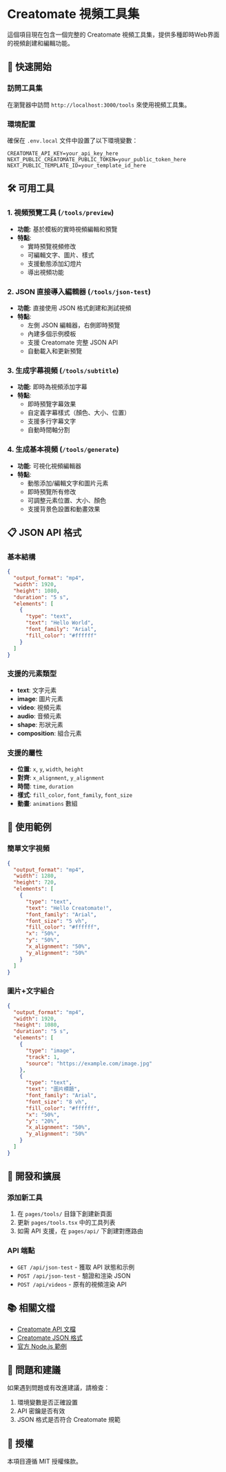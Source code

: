 # Creatomate 視頻工具集

這個項目現在包含一個完整的 Creatomate 視頻工具集，提供多種即時Web界面的視頻創建和編輯功能。

## 🚀 快速開始

### 訪問工具集
在瀏覽器中訪問 `http://localhost:3000/tools` 來使用視頻工具集。

### 環境配置
確保在 `.env.local` 文件中設置了以下環境變數：

```env
CREATOMATE_API_KEY=your_api_key_here
NEXT_PUBLIC_CREATOMATE_PUBLIC_TOKEN=your_public_token_here
NEXT_PUBLIC_TEMPLATE_ID=your_template_id_here
```

## 🛠️ 可用工具

### 1. 視頻預覽工具 (`/tools/preview`)
- **功能**: 基於模板的實時視頻編輯和預覽
- **特點**: 
  - 實時預覽視頻修改
  - 可編輯文字、圖片、樣式
  - 支援動態添加幻燈片
  - 導出視頻功能

### 2. JSON 直接導入編輯器 (`/tools/json-test`)
- **功能**: 直接使用 JSON 格式創建和測試視頻
- **特點**:
  - 左側 JSON 編輯器，右側即時預覽
  - 內建多個示例模板
  - 支援 Creatomate 完整 JSON API
  - 自動載入和更新預覽

### 3. 生成字幕視頻 (`/tools/subtitle`)
- **功能**: 即時為視頻添加字幕
- **特點**:
  - 即時預覽字幕效果
  - 自定義字幕樣式（顏色、大小、位置）
  - 支援多行字幕文字
  - 自動時間軸分割

### 4. 生成基本視頻 (`/tools/generate`)
- **功能**: 可視化視頻編輯器
- **特點**:
  - 動態添加/編輯文字和圖片元素
  - 即時預覽所有修改
  - 可調整元素位置、大小、顏色
  - 支援背景色設置和動畫效果

## 📋 JSON API 格式

### 基本結構
```json
{
  "output_format": "mp4",
  "width": 1920,
  "height": 1080,
  "duration": "5 s",
  "elements": [
    {
      "type": "text",
      "text": "Hello World",
      "font_family": "Arial",
      "fill_color": "#ffffff"
    }
  ]
}
```

### 支援的元素類型
- **text**: 文字元素
- **image**: 圖片元素
- **video**: 視頻元素
- **audio**: 音頻元素
- **shape**: 形狀元素
- **composition**: 組合元素

### 支援的屬性
- **位置**: `x`, `y`, `width`, `height`
- **對齊**: `x_alignment`, `y_alignment`
- **時間**: `time`, `duration`
- **樣式**: `fill_color`, `font_family`, `font_size`
- **動畫**: `animations` 數組

## 🎯 使用範例

### 簡單文字視頻
```json
{
  "output_format": "mp4",
  "width": 1280,
  "height": 720,
  "elements": [
    {
      "type": "text",
      "text": "Hello Creatomate!",
      "font_family": "Arial",
      "font_size": "5 vh",
      "fill_color": "#ffffff",
      "x": "50%",
      "y": "50%",
      "x_alignment": "50%",
      "y_alignment": "50%"
    }
  ]
}
```

### 圖片+文字組合
```json
{
  "output_format": "mp4",
  "width": 1920,
  "height": 1080,
  "duration": "5 s",
  "elements": [
    {
      "type": "image",
      "track": 1,
      "source": "https://example.com/image.jpg"
    },
    {
      "type": "text",
      "text": "圖片標題",
      "font_family": "Arial",
      "font_size": "8 vh",
      "fill_color": "#ffffff",
      "x": "50%",
      "y": "20%",
      "x_alignment": "50%",
      "y_alignment": "50%"
    }
  ]
}
```

## 🔧 開發和擴展

### 添加新工具
1. 在 `pages/tools/` 目錄下創建新頁面
2. 更新 `pages/tools.tsx` 中的工具列表
3. 如需 API 支援，在 `pages/api/` 下創建對應路由

### API 端點
- `GET /api/json-test` - 獲取 API 狀態和示例
- `POST /api/json-test` - 驗證和渲染 JSON
- `POST /api/videos` - 原有的視頻渲染 API

## 📚 相關文檔

- [Creatomate API 文檔](https://creatomate.com/docs)
- [Creatomate JSON 格式](https://creatomate.com/docs/json/introduction)
- [官方 Node.js 範例](https://github.com/creatomate/node-examples)

## 🐛 問題和建議

如果遇到問題或有改進建議，請檢查：
1. 環境變數是否正確設置
2. API 密鑰是否有效
3. JSON 格式是否符合 Creatomate 規範

## 📄 授權

本項目遵循 MIT 授權條款。 